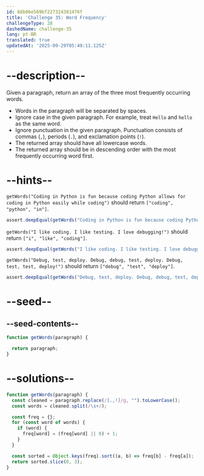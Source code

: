 ```yaml
---
id: 68b06e589bf227324381476f
title: 'Challenge 35: Word Frequency'
challengeType: 28
dashedName: challenge-35
lang: pt-BR
translated: true
updatedAt: '2025-09-29T05:49:11.125Z'
---
```


# --description--

Given a paragraph, return an array of the three most frequently occurring words.

- Words in the paragraph will be separated by spaces.
- Ignore case in the given paragraph. For example, treat `Hello` and `hello` as the same word.
- Ignore punctuation in the given paragraph. Punctuation consists of commas (`,`), periods (`.`), and exclamation points (`!`).
- The returned array should have all lowercase words.
- The returned array should be in descending order with the most frequently occurring word first.

# --hints--

`getWords("Coding in Python is fun because coding Python allows for coding in Python easily while coding")` should return `["coding", "python", "in"]`.

```js
assert.deepEqual(getWords("Coding in Python is fun because coding Python allows for coding in Python easily while coding"), ["coding", "python", "in"]);
```

`getWords("I like coding. I like testing. I love debugging!")` should return `["i", "like", "coding"]`.

```js
assert.deepEqual(getWords("I like coding. I like testing. I love debugging!"), ["i", "like", "coding"]);
```

`getWords("Debug, test, deploy. Debug, debug, test, deploy. Debug, test, test, deploy!")` should return `["debug", "test", "deploy"]`.

```js
assert.deepEqual(getWords("Debug, test, deploy. Debug, debug, test, deploy. Debug, test, test, deploy!"), ["debug", "test", "deploy"]);
```

# --seed--

## --seed-contents--

```js
function getWords(paragraph) {

  return paragraph;
}
```

# --solutions--

```js
function getWords(paragraph) {
  const cleaned = paragraph.replace(/[.,!]/g, "").toLowerCase();
  const words = cleaned.split(/\s+/);

  const freq = {};
  for (const word of words) {
    if (word) {
      freq[word] = (freq[word] || 0) + 1;
    }
  }

  const sorted = Object.keys(freq).sort((a, b) => freq[b] - freq[a]);
  return sorted.slice(0, 3);
}
```
